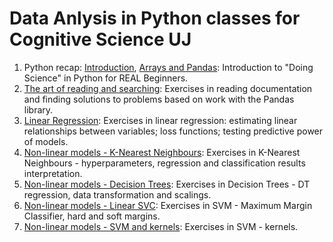 # Data Anlysis in Python classes for Cognitive Science UJ
1. Python recap: [Introduction](https://github.com/abelowska/dataPyIntro/blob/main/Classes_01_Introduction.ipynb), [Arrays and Pandas](https://github.com/abelowska/dataPyIntro/blob/main/Classes_01_Arrays.ipynb): Introduction to "Doing Science" in Python for REAL Beginners. 
2. [The art of reading and searching](https://github.com/abelowska/dataPy/blob/main/Classes_01_Reading.ipynb): Exercises in reading documentation and finding solutions to problems based on work with the Pandas library.
3. [Linear Regression](https://github.com/abelowska/dataPy/blob/main/Classes_03_Linear_Regression.ipynb): Exercises in linear regression: estimating linear relationships between variables; loss functions; testing predictive power of models.
4. [Non-linear models - K-Nearest Neighbours](https://github.com/abelowska/dataPy/blob/main/Classes_03_KNN.ipynb): Exercises in K-Nearest Neighbours - hyperparameters, regression and classification results interpretation.
5. [Non-linear models - Decision Trees](https://github.com/abelowska/dataPy/blob/main/Classes_04_DT.ipynb): Exercises in Decision Trees - DT regression, data transformation and scalings.
6. [Non-linear models - Linear SVC](https://github.com/abelowska/dataPy/blob/main/Classes_05_LinearSVM.ipynb): Exercises in SVM - Maximum Margin Classifier, hard and soft margins.
7. [Non-linear models - SVM and kernels](https://github.com/abelowska/dataPy/blob/main/Classes_06_SVM_kernels.ipynb): Exercises in SVM - kernels.
